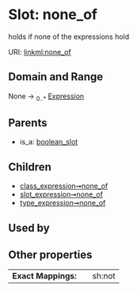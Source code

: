 
# Slot: none_of


holds if none of the expressions hold

URI: [linkml:none_of](https://w3id.org/linkml/none_of)


## Domain and Range

None &#8594;  <sub>0..\*</sub> [Expression](Expression.md)

## Parents

 *  is_a: [boolean_slot](boolean_slot.md)

## Children

 *  [class_expression➞none_of](class_expression_none_of.md)
 *  [slot_expression➞none_of](slot_expression_none_of.md)
 *  [type_expression➞none_of](type_expression_none_of.md)

## Used by


## Other properties

|  |  |  |
| --- | --- | --- |
| **Exact Mappings:** | | sh:not |

